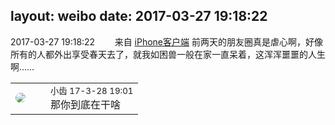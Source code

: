 layout: weibo
date: 2017-03-27 19:18:22
---
<meta name="referrer" content="no-referrer" />

2017-03-27 19:18:22  &nbsp;&nbsp;&nbsp;&nbsp;&nbsp;&nbsp; 来自 <a href="http://app.weibo.com/t/feed/9ksdit" rel="nofollow">iPhone客户端</a>
前两天的朋友圈真是虐心啊，好像所有的人都外出享受春天去了，就我如困兽一般在家一直呆着，这浑浑噩噩的人生啊…… ​​​

<table style="width: 100%;">
  <tr>
    <td style="width: 40px;"><img style="border-radius:50%" src="https://tva3.sinaimg.cn/crop.0.0.480.480.50/4d4bc111jw8ejj3t36gwaj20dc0dc769.jpg?KID=imgbed,tva&Expires=1624465739&ssig=IJbgFQNQpF"></td>
    <td colspan="2"><small>小齿 17-3-28 19:01</small><br/>那你到底在干啥</td>
  </tr>
</table>
